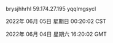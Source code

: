 brysjhhrhl 59.174.27.195 yqqlmgsycl

2022年 06月 05日 星期日 00:20:02 CST

2022年 06月 04日 星期六 16:20:02 GMT
